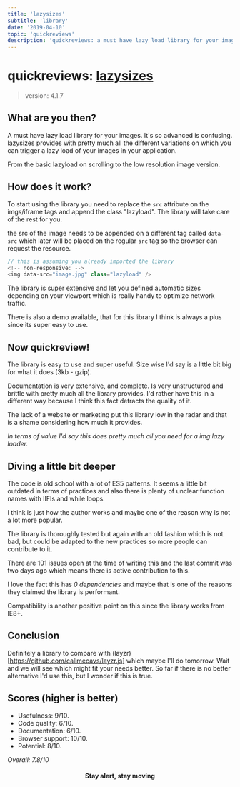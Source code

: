 ```yaml
---
title: 'lazysizes'
subtitle: 'library'
date: '2019-04-10'
topic: 'quickreviews'
description: 'quickreviews: a must have lazy load library for your images Its so advanced is confusing'
---
```


# quickreviews: [lazysizes](https://github.com/aFarkas/lazysizes)

> version: 4.1.7

## What are you then?

A must have lazy load library for your images. It's so advanced is confusing. lazysizes provides with pretty much all the different variations on which you can trigger a lazy load of your images in your application.

From the basic lazyload on scrolling to the low resolution image version.

## How does it work?

To start using the library you need to replace the `src` attribute on the imgs/iframe tags and append the class "lazyload". The library will take care of the rest for you.

the src of the image needs to be appended on a different tag called `data-src` which later will be placed on the regular `src` tag so the browser can request the resource.

```javascript
// this is assuming you already imported the library
<!-- non-responsive: -->
<img data-src="image.jpg" class="lazyload" />
```

The library is super extensive and let you defined automatic sizes depending on your viewport which is really handy to optimize network traffic.

There is also a demo available, that for this library I think is always a plus since its super easy to use.

## Now quickreview!

The library is easy to use and super useful. Size wise I'd say is a little bit big for what it does (3kb - gzip). 

Documentation is very extensive, and complete. Is very unstructured and brittle with pretty much all the library provides. I'd rather have this in a different way because I think this fact detracts the quality of it.

The lack of a website or marketing put this library low in the radar and that is a shame considering how much it provides.

*In terms of value I'd say this does pretty much all you need for a img lazy loader.*

## Diving a little bit deeper

The code is old school with a lot of ES5 patterns. It seems a little bit outdated in terms of practices and also there is plenty of unclear function names with IIFIs and while loops. 

I think is just how the author works and maybe one of the reason why is not a lot more popular. 

The library is thoroughly tested but again with an old fashion which is not bad, but could be adapted to the new practices so more people can contribute to it.

There are 101 issues open at the time of writing this and the last commit was two days ago which means there is active contribution to this.

I love the fact this has *0 dependencies* and maybe that is one of the reasons they claimed the library is performant.

Compatibility is another positive point on this since the library works from IE8+.

## Conclusion

Definitely a library to compare with (layzr)[https://github.com/callmecavs/layzr.js] which maybe I'll do tomorrow. Wait and we will see which might fit your needs better. So far if there is no better alternative I'd use this, but I wonder if this is true.

## Scores (higher is better)

- Usefulness: 9/10.
- Code quality: 6/10.
- Documentation: 6/10.
- Browser support: 10/10.
- Potential: 8/10.

_Overall: 7.8/10_

<h4 align="center" styles="text-weight: bold">
  Stay alert, stay moving
</h4>
